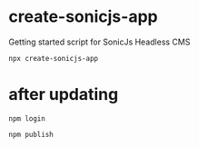 # create-sonicjs-app
Getting started script for SonicJs Headless CMS

```
npx create-sonicjs-app
```

# after updating
```
npm login
```

```
npm publish
```